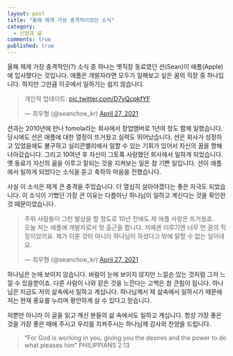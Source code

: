 ```yaml
---
layout: post
title: "올해 제게 가장 충격적이었던 소식"
category:
  - 신앙과 삶
comments: true
published: true
---
```


올해 제게 가장 충격적인(?) 소식 중 하나는 옛직장 동료였던 션(Sean)이 애플(Apple)에 입사했다는 것입니다. 애플은 개발자라면 모두가 일해보고 싶은 꿈의 직장 중 하나입니다. 하지만 그만큼 이곳에서 일하기는 쉽지 않습니다.

<blockquote class="twitter-tweet"><p lang="ko" dir="ltr">개인적 업데이트: <a href="https://t.co/D7yQcpkfYF">pic.twitter.com/D7yQcpkfYF</a></p>&mdash; 최우형 (@seanchoe_kr) <a href="https://twitter.com/seanchoe_kr/status/1386853167309070336?ref_src=twsrc%5Etfw">April 27, 2021</a></blockquote> <script async src="https://platform.twitter.com/widgets.js" charset="utf-8"></script>

션과는 2010년에 만나 fomola라는 회사에서 창업맴버로 1년여 정도 함께 일했습니다. 당시에도 션은 애플에 대한 열정이 뜨거웠고 실력도 뛰어났습니다. 션은 회사가 성장하고 있었음에도 불구하고 실리콘밸리에서 일할 수 있는 기회가 있어서 자신의 꿈을 향해 나아갔습니다. 그리고 10여년 후 자신이 그토록 사랑했던 회사에서 일하게 되었습니다. 옛 동료가 자신의 꿈을 이루고 잘되는 것을 지켜보는 일은 참 기쁜 일입니다. 션이 애플에서 일하게 되었다는 소식을 듣고 축하의 마음을 전했습니다. 

사실 이 소식은 제게 큰 충격을 주었습니다. 더 열심히 살아야겠다는 좋은 자극도 되었습니다. 이 소식이 기뻤던 가장 큰 이유는 다름아닌 하나님이 일하고 계신다는 것을 확인한 것 때문이었습니다. 

<blockquote class="twitter-tweet"><p lang="ko" dir="ltr">주위 사람들이 그런 발상을 할 정도로 10년 전에도 제 애플 사랑은 뜨거웠죠.<br>오늘 저는 애플에 개발자로서 첫 출근을 합니다. 저에겐 이루기엔 너무 먼 꿈의 직장이었어요. 제가 이룬 것이 아니라 하나님이 하셨다고 밖에 말할 수 없는 일이네요.</p>&mdash; 최우형 (@seanchoe_kr) <a href="https://twitter.com/seanchoe_kr/status/1386853274528075779?ref_src=twsrc%5Etfw">April 27, 2021</a></blockquote> <script async src="https://platform.twitter.com/widgets.js" charset="utf-8"></script>

하나님은 눈에 보이지 않습니다. 바람이 눈에 보이지 않지만 느낄순 있는 것처럼 그저 느낄 수 있을뿐이죠. 다른 사람이 나와 같은 것을 느낀다는 고백은 참 큰힘이 됩니다. 하나님은 지금도 저의 삶속에서 일하고 계십니다. 하나님께서 제 삶속에서 일하시기 때문에 저는 현재 풍요를 누리며 평안하게 살 수 있다고 믿습니다.

저뿐만 아니라 이 글을 읽고 계신 분들의 삶 속에서도 일하고 계십니다. 항상 가장 좋은 것을 가장 좋은 때에 주시고 우리를 지켜주시는 하나님께 감사와 찬양을 드립니다.

> “For God is working in you, giving you the desires and the power to do what pleases him” PHILIPPIANS 2:13
